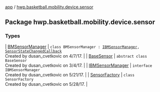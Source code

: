 [app](../index.md) / [hwp.basketball.mobility.device.sensor](.)

## Package hwp.basketball.mobility.device.sensor

### Types

| [BMSensorManager](-b-m-sensor-manager/index.md) | `class BMSensorManager : `[`IBMSensorManager`](-i-b-m-sensor-manager/index.md)`, `[`SensorStateChangedCallback`](-base-sensor/-sensor-state-changed-callback/index.md)<br>Created by dusan_cvetkovic on 4/7/17. |
| [BaseSensor](-base-sensor/index.md) | `abstract class BaseSensor`<br>Created by dusan_cvetkovic on 3/4/17. |
| [IBMSensorManager](-i-b-m-sensor-manager/index.md) | `interface IBMSensorManager`<br>Created by dusan_cvetkovic on 5/21/17. |
| [SensorFactory](-sensor-factory/index.md) | `class SensorFactory`<br>Created by dusan_cvetkovic on 5/28/17. |

